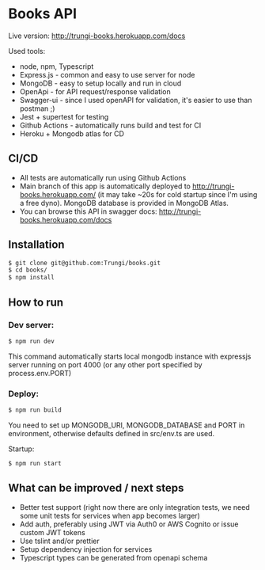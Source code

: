 # Books API

Live version: http://trungi-books.herokuapp.com/docs

Used tools:
  - node, npm, Typescript
  - Express.js - common and easy to use server for node
  - MongoDB - easy to setup locally and run in cloud
  - OpenApi - for API request/response validation
  - Swagger-ui - since I used openAPI for validation, it's easier to use than postman ;)
  - Jest + supertest for testing
  - Github Actions - automatically runs build and test for CI
  - Heroku + Mongodb atlas for CD
  
## CI/CD
- All tests are automatically run using Github Actions
- Main branch of this app is automatically deployed to http://trungi-books.herokuapp.com/ (it may take ~20s for cold startup since I'm using a free dyno). MongoDB database is provided in MongoDB Atlas.
- You can browse this API in swagger docs: http://trungi-books.herokuapp.com/docs
  
## Installation
```sh
$ git clone git@github.com:Trungi/books.git
$ cd books/
$ npm install
```
## How to run
### Dev server:
```sh
$ npm run dev
```
This command automatically starts local mongodb instance with expressjs server running on port 4000 (or any other port specified by process.env.PORT)

### Deploy:
```sh
$ npm run build
```
You need to set up MONGODB_URI, MONGODB_DATABASE and PORT in environment, otherwise defaults defined in src/env.ts are used.

Startup:
```sh
$ npm run start
```

## What can be improved / next steps
- Better test support (right now there are only integration tests, we need some unit tests for services when app becomes larger)
- Add auth, preferably using JWT via Auth0 or AWS Cognito or issue custom JWT tokens
- Use tslint and/or prettier
- Setup dependency injection for services
- Typescript types can be generated from openapi schema
